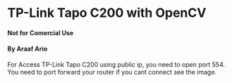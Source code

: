 # TP-Link Tapo C200 with OpenCV

#### Not for Comercial Use  
#### By Araaf Ario

For Access TP-Link Tapo C200 using public ip, you need to open port 554. You need to port forward your router if you cant connect see the image.